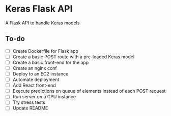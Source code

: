 # Keras Flask API

A Flask API to handle Keras models


## To-do

- [ ] Create Dockerfile for Flask app
- [ ] Create a basic POST route with a pre-loaded Keras model
- [ ] Create a basic front-end for the app
- [ ] Create an nginx conf
- [ ] Deploy to an EC2 instance
- [ ] Automate deployment
- [ ] Add React front-end
- [ ] Execute predictions on queue of elements instead of each POST request
- [ ] Run server on a GPU instance
- [ ] Try stress tests
- [ ] Update README
